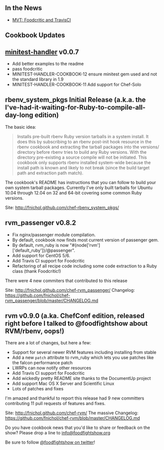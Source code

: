 ## In the News

* [MVT:  Foodcritic and TravisCI](http://nathenharvey.com/blog/2012/05/29/mvt-foodcritic-and-travis-ci/)

## Cookbook Updates

## [minitest-handler](http://community.opscode.com/cookbooks/minitest-handler)  v0.0.7

* Add better examples to the readme
* pass foodcritic
* MINITEST-HANDLER-COOKBOOK-12 ensure minitest gem used and not the standard library in 1.9
* MINITEST-HANDLER-COOKBOOK-11 Add support for Chef-Solo

## rbenv_system_pkgs Initial Release (a.k.a. the I've-had-it-waiting-for-Ruby-to-compile-all-day-long edition)

The basic idea:

> Installs pre-built rbenv Ruby version tarballs in a system install. It does this by subscribing to an rbenv post-init hook resource in the rbenv cookbook and extracting the tarball packages into the versions/ directory before rbenv tries to build any Ruby versions. With the directory pre-existing a source compile will not be initiated. This cookbook only supports rbenv installed system-wide because the install path is known and likely to not break (since the build target path and extraction path match).

The cookbook's README has instructions that you can follow to build your own system tarball packages. Currently I've only built tarballs for Ubuntu 10.04 through 12.04 on 32 and 64-bit covering some common Ruby versions.

Site: http://fnichol.github.com/chef-rbenv_system_pkgs/

## rvm_passenger v0.8.2

* Fix nginx/passenger module compilation.
* By default, cookbook now finds most current version of passenger gem.
* By default, rvm_ruby is now "#{node['rvm']['default_ruby']}/@passenger".
* Add support for CentOS 5/6.
* Add Travis CI support for Foodcritic
* Refactoring of all recipe code including some code extraction to a Ruby class (thank Foodcritic!)

There were 4 new commiters that contributed to this release

Site: http://fnichol.github.com/chef-rvm_passenger/
Changelog: https://github.com/fnichol/chef-rvm_passenger/blob/master/CHANGELOG.md

## rvm v0.9.0 (a.ka. ChefConf edition, released right before I talked to @foodfightshow about RVM/rbenv, oops!)

There are a lot of changes, but here a few:

* Support for several newer RVM features including installing from stable
* Add a new `patch` attribute to rvm_ruby which lets you use patches like the falcon performance patch
* LWRPs can now notify other resources
* Add Travis CI support for Foodcritic
* Add wickedly pretty README site thanks to the DocumentUp project
* Add support Mac OS X Server and Scientific Linux
* Lots of patches and fixes

I'm amazed and thankful to report this release had 9 new committers contributing 11 pull requests of features and fixes.

Site: http://fnichol.github.com/chef-rvm/
The massive Changelog: https://github.com/fnichol/chef-rvm/blob/master/CHANGELOG.md




Do you have cookbook news that you'd like to share or feedback on the show?  Please drop a line to info@foodfightshow.org

Be sure to follow [@foodfightshow on twitter](http://twitter.com/foodfightshow)!
